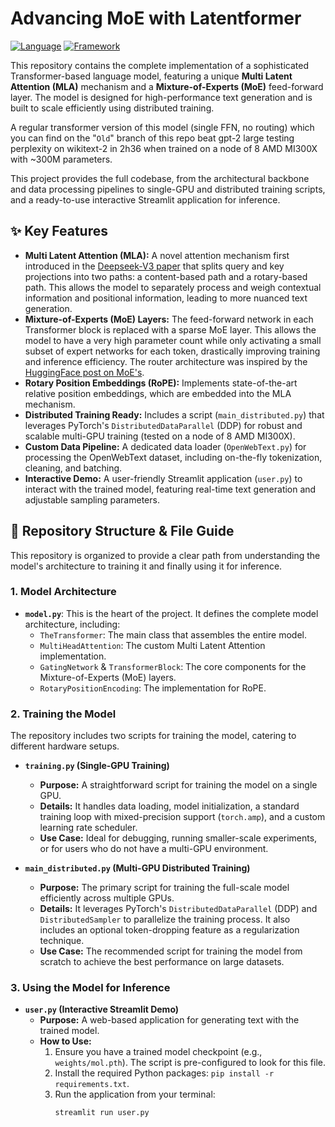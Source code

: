 # Advancing MoE with Latentformer

[![Language](https://img.shields.io/badge/Language-Python-blue.svg)](https://www.python.org/)
[![Framework](https://img.shields.io/badge/Framework-PyTorch-orange.svg)](https://pytorch.org/)

This repository contains the complete implementation of a sophisticated Transformer-based language model, featuring a unique **Multi Latent Attention (MLA)** mechanism and a **Mixture-of-Experts (MoE)** feed-forward layer. The model is designed for high-performance text generation and is built to scale efficiently using distributed training.

A regular transformer version of this model (single FFN, no routing) which you can find on the "`Old`" branch of this repo beat gpt-2 large testing perplexity on wikitext-2 in 2h36 when trained on a node of 8 AMD MI300X with ~300M parameters.

This project provides the full codebase, from the architectural backbone and data processing pipelines to single-GPU and distributed training scripts, and a ready-to-use interactive Streamlit application for inference.

## ✨ Key Features

-   **Multi Latent Attention (MLA):** A novel attention mechanism first introduced in the [Deepseek-V3 paper](https://arxiv.org/pdf/2412.19437) that splits query and key projections into two paths: a content-based path and a rotary-based path. This allows the model to separately process and weigh contextual information and positional information, leading to more nuanced text generation.
-   **Mixture-of-Experts (MoE) Layers:** The feed-forward network in each Transformer block is replaced with a sparse MoE layer. This allows the model to have a very high parameter count while only activating a small subset of expert networks for each token, drastically improving training and inference efficiency. The router architecture was inspired by the [HuggingFace post on MoE's](https://huggingface.co/blog/moe).
-   **Rotary Position Embeddings (RoPE):** Implements state-of-the-art relative position embeddings, which are embedded into the MLA mechanism.
-   **Distributed Training Ready:** Includes a script (`main_distributed.py`) that leverages PyTorch's `DistributedDataParallel` (DDP) for robust and scalable multi-GPU training (tested on a node of 8 AMD MI300X).
-   **Custom Data Pipeline:** A dedicated data loader (`OpenWebText.py`) for processing the OpenWebText dataset, including on-the-fly tokenization, cleaning, and batching.
-   **Interactive Demo:** A user-friendly Streamlit application (`user.py`) to interact with the trained model, featuring real-time text generation and adjustable sampling parameters.

## 📂 Repository Structure & File Guide

This repository is organized to provide a clear path from understanding the model's architecture to training it and finally using it for inference.

### 1. Model Architecture

-   **`model.py`**: This is the heart of the project. It defines the complete model architecture, including:
    -   `TheTransformer`: The main class that assembles the entire model.
    -   `MultiHeadAttention`: The custom Multi Latent Attention implementation.
    -   `GatingNetwork` & `TransformerBlock`: The core components for the Mixture-of-Experts (MoE) layers.
    -   `RotaryPositionEncoding`: The implementation for RoPE.

### 2. Training the Model

The repository includes two scripts for training the model, catering to different hardware setups.

-   **`training.py` (Single-GPU Training)**
    -   **Purpose:** A straightforward script for training the model on a single GPU.
    -   **Details:** It handles data loading, model initialization, a standard training loop with mixed-precision support (`torch.amp`), and a custom learning rate scheduler.
    -   **Use Case:** Ideal for debugging, running smaller-scale experiments, or for users who do not have a multi-GPU environment.

-   **`main_distributed.py` (Multi-GPU Distributed Training)**
    -   **Purpose:** The primary script for training the full-scale model efficiently across multiple GPUs.
    -   **Details:** It leverages PyTorch's `DistributedDataParallel` (DDP) and `DistributedSampler` to parallelize the training process. It also includes an optional token-dropping feature as a regularization technique.
    -   **Use Case:** The recommended script for training the model from scratch to achieve the best performance on large datasets.

### 3. Using the Model for Inference

-   **`user.py` (Interactive Streamlit Demo)**
    -   **Purpose:** A web-based application for generating text with the trained model.
    -   **How to Use:**
        1.  Ensure you have a trained model checkpoint (e.g., `weights/mol.pth`). The script is pre-configured to look for this file.
        2.  Install the required Python packages: `pip install -r requirements.txt`.
        3.  Run the application from your terminal:
            ```bash
            streamlit run user.py
            ```
